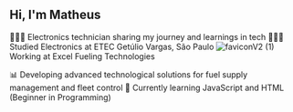 ## Hi, I'm Matheus

👩🏻‍💻 Electronics technician sharing my journey and learnings in tech
👩🏻‍🎓 Studied Electronics at ETEC Getúlio Vargas, São Paulo
![faviconV2 (1)](https://github.com/user-attachments/assets/0eec8144-9268-4b08-a2d8-489037683cf1)Working at Excel Fueling Technologies
 
📊 Developing advanced technological solutions for fuel supply management and fleet control
💭 Currently learning JavaScript and HTML (Beginner in Programming)
